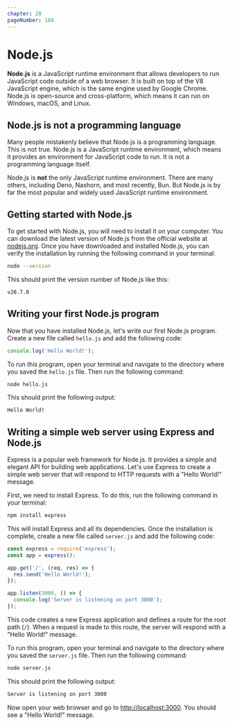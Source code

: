 ```yaml
---
chapter: 20
pageNumber: 104
---
```


# Node.js

**Node.js** is a JavaScript runtime environment that allows developers to run JavaScript code outside of a web browser. It is built on top of the V8 JavaScript engine, which is the same engine used by Google Chrome. Node.js is open-source and cross-platform, which means it can run on Windows, macOS, and Linux.

## Node.js is not a programming language

Many people mistakenly believe that Node.js is a programming language. This is not true. Node.js is a JavaScript runtime environment, which means it provides an environment for JavaScript code to run. It is not a programming language itself.

Node.js is **not** the only JavaScript runtime environment. There are many others, including Deno, Nashorn, and most recently, Bun. But Node.js is by far the most popular and widely used JavaScript runtime environment.

## Getting started with Node.js

To get started with Node.js, you will need to install it on your computer. You can download the latest version of Node.js from the official website at [nodejs.org](https://nodejs.org/en/). Once you have downloaded and installed Node.js, you can verify the installation by running the following command in your terminal:

```bash
node --version
```

This should print the version number of Node.js like this:

```bash
v20.7.0
```

## Writing your first Node.js program

Now that you have installed Node.js, let's write our first Node.js program. Create a new file called `hello.js` and add the following code:

```js
console.log('Hello World!');
```

To run this program, open your terminal and navigate to the directory where you saved the `hello.js` file. Then run the following command:

```bash
node hello.js
```

This should print the following output:

```bash
Hello World!
```

## Writing a simple web server using Express and Node.js

Express is a popular web framework for Node.js. It provides a simple and elegant API for building web applications. Let's use Express to create a simple web server that will respond to HTTP requests with a "Hello World!" message.

First, we need to install Express. To do this, run the following command in your terminal:

```bash
npm install express
```

This will install Express and all its dependencies. Once the installation is complete, create a new file called `server.js` and add the following code:

```js
const express = require('express');
const app = express();

app.get('/', (req, res) => {
  res.send('Hello World!');
});

app.listen(3000, () => {
  console.log('Server is listening on port 3000');
});
```

This code creates a new Express application and defines a route for the root path (`/`). When a request is made to this route, the server will respond with a "Hello World!" message.

To run this program, open your terminal and navigate to the directory where you saved the `server.js` file. Then run the following command:

```bash
node server.js
```

This should print the following output:

```bash
Server is listening on port 3000
```

Now open your web browser and go to [http://localhost:3000](http://localhost:3000). You should see a "Hello World!" message.

